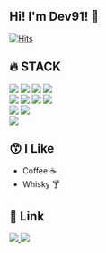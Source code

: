 ## Hi!  I'm Dev91! 👋
[![Hits](https://hits.seeyoufarm.com/api/count/incr/badge.svg?url=https%3A%2F%2Fgithub.com%2FDev-91&count_bg=%2379C83D&title_bg=%23555555&icon=&icon_color=%23E7E7E7&title=hits&edge_flat=false)](https://hits.seeyoufarm.com)

<div align=left>
  <h2>🔥 STACK</h2>
</div>
<div align=left>
  <img src="https://img.shields.io/badge/STM32-03234B?style=for-the-badge&logo=stmicroelectronics&logoColor=white"/>
  <img src="https://img.shields.io/badge/esp32-E7352C?style=for-the-badge&logo=espressif&logoColor=white"/>
  <img src="https://img.shields.io/badge/raspberry%20pi-A22846?style=for-the-badge&logo=raspberrypi&logoColor=white"/>
  <img src="https://img.shields.io/badge/arduino-00979D?style=for-the-badge&logo=arduino&logoColor=white"/>
  <br>

  <img src="https://img.shields.io/badge/html5-E34F26?style=for-the-badge&logo=html5&logoColor=white"/>
  <img src="https://img.shields.io/badge/css-1572B6?style=for-the-badge&logo=css&logoColor=white"/>
  <img src="https://img.shields.io/badge/javascript-F7DF1E?style=for-the-badge&logo=javascript&logoColor=white"/>
  <img src="https://img.shields.io/badge/react-61DAFB?style=for-the-badge&logo=react&logoColor=white"/>
  <br>

  <img src="https://img.shields.io/badge/python-3776AB?style=for-the-badge&logo=python&logoColor=white"/>
  <img src="https://img.shields.io/badge/fastapi-009688?style=for-the-badge&logo=fastapi&logoColor=white"/>
  <br>

  <img src="https://img.shields.io/badge/android-3DDC84?style=for-the-badge&logo=android&logoColor=white"/>
  <br>
</div>


<div align=left>
  <h2>😙 I Like</h2>
</div>
<div>
  <ul>
    <li>Coffee ☕</li>
    <li>Whisky 🍸</li>
  </ul>
</div>


<div align=left>
  <h2>🙂 Link</h2>
</div>
<div align=left>  
  <a href="https://dev91.tistory.com" target="_blank">
    <img src="https://img.shields.io/badge/Blog-000000?style=for-the-badge&logo=tistory&logoColor=white"/>
  </a>
  <a href="https://www.youtube.com/@dev91_studio" target="_blank">
    <img src="https://img.shields.io/badge/Youtube-FF0000?style=for-the-badge&logo=youtube&logoColor=white"/>
  </a>
</div>
